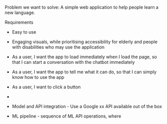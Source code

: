 Problem we want to solve: A simple web application to help people learn a new language.

Requirements
- Easy to use
- Engaging visuals, while prioritising accessibility for elderly and people with disabilities who may use the application
- As a user, I want the app to load immediately when I load the page, so that I can start a conversation with the chatbot immediately
- As a user, I want the app to tell me what it can do, so that I can simply know how to use the app
- As a user, I want to click a button
- <please fill up>

- Model and API integration - Use a Google xx API available out of the box
- ML pipeline - sequence of ML API operations, where
